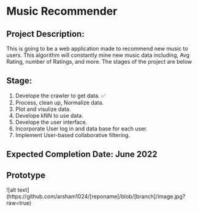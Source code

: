 <h1>Music Recommender</h1>

<h2>Project Description: </h2>
  <p>This is going to be a web application made to recommend new music to users. This algorithm will constantly mine new music data including, Avg Rating, number of Ratings, and more. The stages of the project are below</p>

<h2> Stage: </h2>
<ol>
  <li> Develope the crawler to get data. ✅</li>
  <li> Process, clean up, Normalize data. </li>
  <li> Plot and visulize data. </li>
  <li> Develope kNN to use data. </li>
  <li> Develope the user interface. </li>
  <li> Incorporate User log in and data base for each user. </li>
  <li> Implement User-based collaborative filtering. </li>
</ol>


<h2> Expected Completion Date: June 2022 </h2>

<h2> Prototype </h2>
![alt text](https://github.com/arsham1024/[reponame]/blob/[branch]/image.jpg?raw=true)
